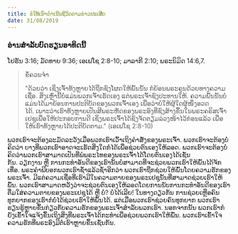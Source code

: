 ```yaml
---
title: ຂໍໃຫ້ເຮົາດຳເນີນຊີວິດຕາມຂ່າວປະເສີດ
date: 31/08/2019
---
```


### ອ່ານສຳລັບບົດຮຽນອາທິດນີ້
ໂຢຮັນ 3:16; ມັດທາຍ 9:36; ເອເຟໂຊ 2:8-10; ມາລາກີ 2:10; ພຣະນິມິດ 14:6,7.

> <p>ຂໍ້ຄວນຈຳ</p>
> "ດ້ວຍວ່າ ເຊິ່ງເຈົ້າທັງຫຼາຍໄດ້ຖືກຊົງໂຜດໃຫ້ພົ້ນນັ້ນ ກໍຍ້ອນພຣະຄຸນດ້ວຍທາງຄວາມເຊື່ອ. ສິ່ງເຫຼົ່ານີ້ບໍ່ແມ່ນພວກເຈົ້າເຮັດເອງ ແຕ່ພຣະເຈົ້າຊົງປະທານໃຫ້. ຄວາມພົ້ນນັ້ນບໍ່ແມ່ນໄດ້ມາຍ້ອນການປະຕິບັດຂອງພວກເຈົ້າເອງ ເພື່ອວ່າບໍ່ໃຫ້ຜູ້ໃດຜູ້ໜຶ່ງອວດໄດ້. ເພາະວ່າເຮົາທັງຫຼາຍເປັນສີພຣະຫັດຂອງພຣະອົງທີ່ຊົງສ້າງຂຶ້ນໃນພຣະຄຣິສເຈົ້າເຢຊູເພື່ອໃຫ້ປະກອບການດີ ເຊິ່ງພຣະເຈົ້າໄດ້ຊົງຈັດຕຽມລ່ວງໜ້າໄວ້ກ່ອນແລ້ວ ເພື່ອໃຫ້ເຮົາທັງຫຼາຍໄດ້ປະຕິບັດຕາມ." (ເອເຟໂຊ 2:8-10)

ພວກເຮົາຈະຕ້ອງລະມັດລະວັງເມື່ອພວກເຮົາເວົ້າເຖິງຄຳສັ່ງຂອງພຣະເຈົ້າ. ພວກເຮົາຈະຕ້ອງບໍ່ຄິດວ່າ ບາງທີ່ພວກເຮົາອາດຈະເຮັດສິ່ງໃດກໍໄດ້ເພື່ອຊ່ວຍຕົນເອງໃຫ້ລອດ. ພວກເຮົາຈະຕ້ອງບໍ່ຄິດວ່າພວກເຮົາສາມາດເປັນທີ່ພໍພຣະໄທຂອງພຣະເຈົ້າໄດ້ໂດຍຕົນເອງໄດ້ເຊັ່ນກັນ. ວຽກງານ ຫຼື ການກະທຳອັນດີຂອງເຮົານັ້ນບໍ່ສາມາດທີ່ຈະຊ່ວຍພວກເຮົາໃຫ້ພົ້ນໄດ້ຈັກເທື່ອ. ພຣະຄຳພີບອກພວກເຮົາຊ້ຳແລ້ວຊ້ຳອີກວ່າ ພວກເຮົາຖືກຊ່ວຍໃຫ້ພົ້ນໂດຍຄວາມຮັກຂອງພຣະເຈົ້າ. ມີແຕ່ຄວາມເຊື່ອທີ່ເຮົາມີໃນຄວາມຕາຍຂອງພຣະເຢຊູນັ້ນທີ່ສາມາດຊ່ວຍເຮົາໃຫ້ພົ້ນ. ພວກເຮົາສາມາດຫວັງວ່າຈະຊ່ວຍຕົນເອງໃຫ້ລອດໂດຍການນັບການກະທຳອັນດີຂອງເຮົາຕື່ມໃສ່ຄວາມຕາຍຂອງພຣະເຢຊູໄດ້ ຫຼື ບໍ່? ບໍ່ໄດ້ເລີຍ! ໃນທາງດຽວກັນ ການຊ່ວຍເຫຼືອຄົນທຸກຍາກຂອງເຮົາກໍບໍ່ໄດ້ຊ່ວຍເຮົາໃຫ້ພົ້ນໄດ້. ແຕ່ເມື່ອພວກເຮົາຊ່ວຍຄົນທຸກຍາກ ພວກເຮົາຮຽນຮູ້ຫຼາຍຂຶ້ນກ່ຽວກັບຄວາມຮັກຂອງພຣະເຈົ້າສຳລັບພວກເຮົາ. ນອກຈາກນັ້ນ ພວກເຮົາກໍຍັງເຂົ້າໃຈແຈ້ງຂຶ້ນເຖິງສິ່ງທີ່ພຣະເຈົ້າໄດ້ກະທຳເພື່ອຊ່ວຍພວກເຮົາໃຫ້ພົ້ນ. ພວກເຮົາເຂົ້າໃຈຄວາມຮັກທີ່ພຣະອົງມີຕໍ່ເຮົາຫຼາຍຂຶ້ນເຊັ່ນກັນ.